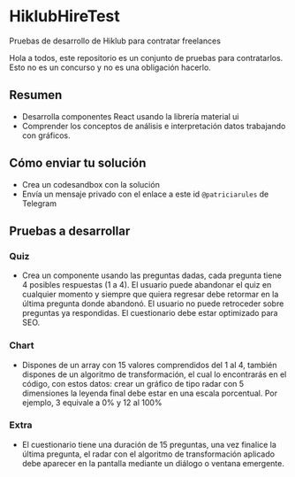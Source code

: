 # HiklubHireTest
Pruebas de desarrollo de Hiklub para contratar freelances
 
Hola a todos, este repositorio es un conjunto de pruebas para contratarlos. Esto no es un concurso y no es una obligación hacerlo.

## Resumen

- Desarrolla componentes React usando la librería material ui
- Comprender los conceptos de análisis e interpretación datos trabajando con gráficos.

## Cómo enviar tu solución

- Crea un codesandbox con la solución
- Envía un mensaje privado con el enlace a este id `@patriciarules` de Telegram

## Pruebas a desarrollar

### Quiz

- Crea un componente usando las preguntas dadas, cada pregunta tiene 4 posibles respuestas (1 a 4). El usuario puede abandonar el quiz en cualquier momento y siempre que quiera regresar debe retormar en la última pregunta donde abandonó. El usuario no puede retroceder sobre preguntas ya respondidas. El cuestionario debe estar optimizado para SEO.

### Chart

-  Dispones de un array con 15 valores comprendidos del 1 al 4, también dispones de un algoritmo de transformación, el cual lo encontrarás en el código, con estos datos: crear un gráfico de tipo radar con 5 dimensiones la leyenda final debe estar en una escala porcentual. Por ejemplo, 3 equivale a 0% y 12 al 100%

### Extra

- El cuestionario tiene una duración de 15 preguntas, una vez finalice la última pregunta, el radar con el algoritmo de transformación aplicado debe aparecer en la pantalla mediante un diálogo o ventana emergente.
